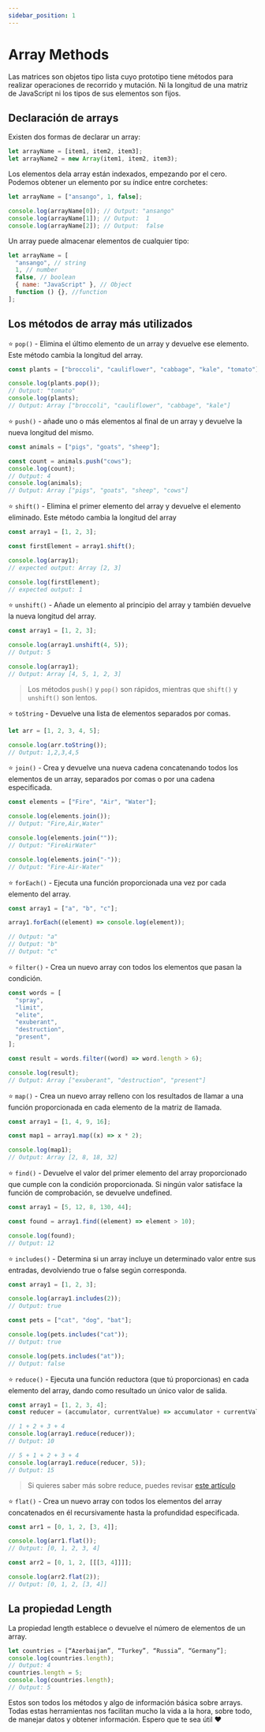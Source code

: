 ```yaml
---
sidebar_position: 1
---
```


# Array Methods

Las matrices son objetos tipo lista cuyo prototipo tiene métodos para realizar operaciones de
recorrido y mutación. Ni la longitud de una matriz de JavaScript ni los tipos de sus elementos son
fijos.

## Declaración de arrays

Existen dos formas de declarar un array:

```javascript
let arrayName = [item1, item2, item3];
let arrayName2 = new Array(item1, item2, item3);
```

Los elementos dela array están indexados, empezando por el cero.
Podemos obtener un elemento por su índice entre corchetes:

```javascript
let arrayName = ["ansango", 1, false];

console.log(arrayName[0]); // Output: "ansango"
console.log(arrayName[1]); // Output:  1
console.log(arrayName[2]); // Output:  false
```

Un array puede almacenar elementos de cualquier tipo:

```javascript
let arrayName = [
  "ansango", // string
  1, // number
  false, // boolean
  { name: "JavaScript" }, // Object
  function () {}, //function
];
```

## Los métodos de array más utilizados

⭐ `pop()` - Elimina el último elemento de un array y devuelve ese elemento. Este método cambia la longitud del array.

```javascript
const plants = ["broccoli", "cauliflower", "cabbage", "kale", "tomato"];

console.log(plants.pop());
// Output: "tomato"
console.log(plants);
// Output: Array ["broccoli", "cauliflower", "cabbage", "kale"]
```

⭐ `push()` - añade uno o más elementos al final de un array y devuelve la nueva longitud del mismo.

```javascript
const animals = ["pigs", "goats", "sheep"];

const count = animals.push("cows");
console.log(count);
// Output: 4
console.log(animals);
// Output: Array ["pigs", "goats", "sheep", "cows"]
```

⭐ `shift()` - Elimina el primer elemento del array y devuelve el elemento eliminado. Este método cambia la longitud del array

```javascript
const array1 = [1, 2, 3];

const firstElement = array1.shift();

console.log(array1);
// expected output: Array [2, 3]

console.log(firstElement);
// expected output: 1
```

⭐ `unshift()` - Añade un elemento al principio del array y también devuelve la nueva longitud del array.

```javascript
const array1 = [1, 2, 3];

console.log(array1.unshift(4, 5));
// Output: 5

console.log(array1);
// Output: Array [4, 5, 1, 2, 3]
```

> Los métodos `push()` y `pop()` son rápidos, mientras que `shift()` y `unshift()` son lentos.

⭐ `toString` - Devuelve una lista de elementos separados por comas.

```javascript
let arr = [1, 2, 3, 4, 5];

console.log(arr.toString());
// Output: 1,2,3,4,5
```

⭐ `join()` - Crea y devuelve una nueva cadena concatenando todos los elementos de un array, separados por comas o por una cadena especificada.

```javascript
const elements = ["Fire", "Air", "Water"];

console.log(elements.join());
// Output: "Fire,Air,Water"

console.log(elements.join(""));
// Output: "FireAirWater"

console.log(elements.join("-"));
// Output: "Fire-Air-Water"
```

⭐ `forEach()` - Ejecuta una función proporcionada una vez por cada elemento del array.

```javascript
const array1 = ["a", "b", "c"];

array1.forEach((element) => console.log(element));

// Output: "a"
// Output: "b"
// Output: "c"
```

⭐ `filter()` - Crea un nuevo array con todos los elementos que pasan la condición.

```javascript
const words = [
  "spray",
  "limit",
  "elite",
  "exuberant",
  "destruction",
  "present",
];

const result = words.filter((word) => word.length > 6);

console.log(result);
// Output: Array ["exuberant", "destruction", "present"]
```

⭐ `map()` - Crea un nuevo array relleno con los resultados de llamar a una función proporcionada en cada elemento de la matriz de llamada.

```javascript
const array1 = [1, 4, 9, 16];

const map1 = array1.map((x) => x * 2);

console.log(map1);
// Output: Array [2, 8, 18, 32]
```

⭐ `find()` - Devuelve el valor del primer elemento del array proporcionado que cumple con la condición proporcionada. Si ningún valor satisface la función de comprobación, se devuelve undefined.

```javascript
const array1 = [5, 12, 8, 130, 44];

const found = array1.find((element) => element > 10);

console.log(found);
// Output: 12
```

⭐ `includes()` - Determina si un array incluye un determinado valor entre sus entradas, devolviendo true o false según corresponda.

```javascript
const array1 = [1, 2, 3];

console.log(array1.includes(2));
// Output: true

const pets = ["cat", "dog", "bat"];

console.log(pets.includes("cat"));
// Output: true

console.log(pets.includes("at"));
// Output: false
```

⭐ `reduce()` - Ejecuta una función reductora (que tú proporcionas) en cada elemento del array, dando como resultado un único valor de salida.

```javascript
const array1 = [1, 2, 3, 4];
const reducer = (accumulator, currentValue) => accumulator + currentValue;

// 1 + 2 + 3 + 4
console.log(array1.reduce(reducer));
// Output: 10

// 5 + 1 + 2 + 3 + 4
console.log(array1.reduce(reducer, 5));
// Output: 15
```

> Si quieres saber más sobre reduce, puedes revisar <a href="/javascript/reduce" target="_blank" rel="noopener noreferrer">este artículo</a>

⭐ `flat()` - Crea un nuevo array con todos los elementos del array concatenados en él recursivamente hasta la profundidad especificada.

```javascript
const arr1 = [0, 1, 2, [3, 4]];

console.log(arr1.flat());
// Output: [0, 1, 2, 3, 4]

const arr2 = [0, 1, 2, [[[3, 4]]]];

console.log(arr2.flat(2));
// Output: [0, 1, 2, [3, 4]]
```

## La propiedad Length

La propiedad length establece o devuelve el número de elementos de un array.

```javascript
let countries = [“Azerbaijan”, “Turkey”, “Russia”, “Germany”];
console.log(countries.length);
// Output: 4
countries.length = 5;
console.log(countries.length);
// Output: 5
```

Estos son todos los métodos y algo de información básica sobre arrays. Todas estas herramientas nos facilitan mucho la vida a la hora, sobre todo, de manejar datos y obtener información. Espero que te sea útil ❤️
